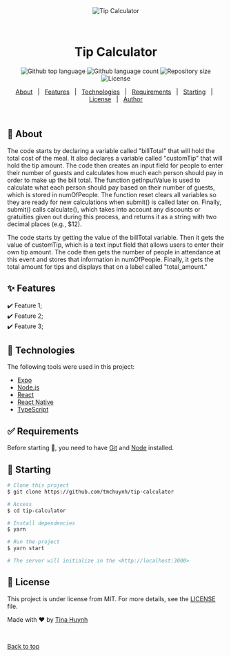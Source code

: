 <div align="center" id="top"> 
  <img src="./.github/app.gif" alt="Tip Calculator" />

&#xa0;

  <!-- <a href="https://tipcalculator.netlify.app">Demo</a> -->
</div>

<h1 align="center">Tip Calculator</h1>

<p align="center">
  <img alt="Github top language" src="https://img.shields.io/github/languages/top/tmchuynh/tip-calculator?color=56BEB8">

  <img alt="Github language count" src="https://img.shields.io/github/languages/count/tmchuynh/tip-calculator?color=56BEB8">

  <img alt="Repository size" src="https://img.shields.io/github/repo-size/tmchuynh/tip-calculator?color=56BEB8">

  <img alt="License" src="https://img.shields.io/github/license/tmchuynh/tip-calculator?color=56BEB8">

  <!-- <img alt="Github issues" src="https://img.shields.io/github/issues/tmchuynh/tip-calculator?color=56BEB8" /> -->

  <!-- <img alt="Github forks" src="https://img.shields.io/github/forks/tmchuynh/tip-calculator?color=56BEB8" /> -->

  <!-- <img alt="Github stars" src="https://img.shields.io/github/stars/tmchuynh/tip-calculator?color=56BEB8" /> -->
</p>

<!-- Status -->

<!-- <h4 align="center">
	🚧  Tip Calculator 🚀 Under construction...  🚧
</h4>

<hr> -->

<p align="center">
  <a href="#dart-about">About</a> &#xa0; | &#xa0; 
  <a href="#sparkles-features">Features</a> &#xa0; | &#xa0;
  <a href="#rocket-technologies">Technologies</a> &#xa0; | &#xa0;
  <a href="#white_check_mark-requirements">Requirements</a> &#xa0; | &#xa0;
  <a href="#checkered_flag-starting">Starting</a> &#xa0; | &#xa0;
  <a href="#memo-license">License</a> &#xa0; | &#xa0;
  <a href="https://github.com/tmchuynh" target="_blank">Author</a>
</p>

<br>

## :dart: About

The code starts by declaring a variable called "billTotal" that will hold the total cost of the meal. It also declares a variable called "customTip" that will hold the tip amount. The code then creates an input field for people to enter their number of guests and calculates how much each person should pay in order to make up the bill total. The function getInputValue is used to calculate what each person should pay based on their number of guests, which is stored in numOfPeople. The function reset clears all variables so they are ready for new calculations when submit() is called later on. Finally, submit() calls calculate(), which takes into account any discounts or gratuities given out during this process, and returns it as a string with two decimal places (e.g., $12).

The code starts by getting the value of the billTotal variable. Then it gets the value of customTip, which is a text input field that allows users to enter their own tip amount. The code then gets the number of people in attendance at this event and stores that information in numOfPeople. Finally, it gets the total amount for tips and displays that on a label called "total_amount."

## :sparkles: Features

:heavy_check_mark: Feature 1;\
:heavy_check_mark: Feature 2;\
:heavy_check_mark: Feature 3;

## :rocket: Technologies

The following tools were used in this project:

- [Expo](https://expo.io/)
- [Node.js](https://nodejs.org/en/)
- [React](https://pt-br.reactjs.org/)
- [React Native](https://reactnative.dev/)
- [TypeScript](https://www.typescriptlang.org/)

## :white_check_mark: Requirements

Before starting :checkered_flag:, you need to have [Git](https://git-scm.com) and [Node](https://nodejs.org/en/) installed.

## :checkered_flag: Starting

```bash
# Clone this project
$ git clone https://github.com/tmchuynh/tip-calculator

# Access
$ cd tip-calculator

# Install dependencies
$ yarn

# Run the project
$ yarn start

# The server will initialize in the <http://localhost:3000>
```

## :memo: License

This project is under license from MIT. For more details, see the [LICENSE](LICENSE.md) file.

Made with :heart: by <a href="https://github.com/tmchuynh" target="_blank">Tina Huynh</a>

&#xa0;

<a href="#top">Back to top</a>
